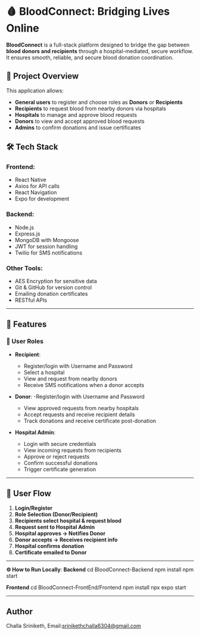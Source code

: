 # 🩸 BloodConnect: Bridging Lives Online

**BloodConnect** is a full-stack platform designed to bridge the gap between **blood donors and recipients** through a hospital-mediated, secure workflow. It ensures smooth, reliable, and secure blood donation coordination.

## 🚀 Project Overview

This application allows:
- **General users** to register and choose roles as **Donors** or **Recipients**
- **Recipients** to request blood from nearby donors via hospitals
- **Hospitals** to manage and approve blood requests
- **Donors** to view and accept approved blood requests
- **Admins** to confirm donations and issue certificates

## 🛠️ Tech Stack

### Frontend:
- React Native
- Axios for API calls
- React Navigation
- Expo for development

### Backend:
- Node.js
- Express.js
- MongoDB with Mongoose
- JWT for session handling
- Twilio for SMS notifications

### Other Tools:
- AES Encryption for sensitive data
- Git & GitHub for version control
- Emailing donation certificates
- RESTful APIs

---

## 📲 Features

### 👤 User Roles
- **Recipient**:
  - Register/login with Username and Password
  - Select a hospital
  - View and request from nearby donors
  - Receive SMS notifications when a donor accepts

- **Donor**:
  -Register/login with Username and Password
  - View approved requests from nearby hospitals
  - Accept requests and receive recipient details
  - Track donations and receive certificate post-donation

- **Hospital Admin**:
  - Login with secure credentials
  - View incoming requests from recipients
  - Approve or reject requests
  - Confirm successful donations
  - Trigger certificate generation

---

## 📜 User Flow

1. **Login/Register**
2. **Role Selection (Donor/Recipient)**
3. **Recipients select hospital & request blood**
4. **Request sent to Hospital Admin**
5. **Hospital approves → Notifies Donor**
6. **Donor accepts → Receives recipient info**
7. **Hospital confirms donation**
8. **Certificate emailed to Donor**

---
**⚙️ How to Run Locally**:
**Backend**
cd BloodConnect-Backend
npm install
npm start

**Frontend**
cd BloodConnect-FrontEnd/Frontend
npm install
npx expo start

---

## Author
Challa Sriniketh,
Email:srinikethchalla6304@gmail.com
